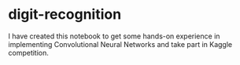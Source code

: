 # digit-recognition

I have created this notebook to get some hands-on experience in implementing Convolutional Neural Networks and take part in Kaggle competition.
